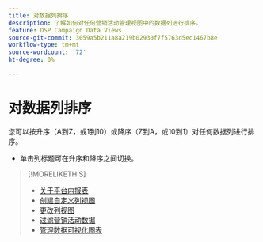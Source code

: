 ```yaml
---
title: 对数据列排序
description: 了解如何对任何营销活动管理视图中的数据列进行排序。
feature: DSP Campaign Data Views
source-git-commit: 3059a5b211a8a219b02930f7f5763d5ec1467b8e
workflow-type: tm+mt
source-wordcount: '72'
ht-degree: 0%

---
```


# 对数据列排序

您可以按升序（A到Z，或1到10）或降序（Z到A，或10到1）对任何数据列进行排序。

* 单击列标题可在升序和降序之间切换。

>[!MORELIKETHIS]
>
>* [关于平台内报表](campaign-reports-about.md)
>* [创建自定义列视图](column-view-create.md)
>* [更改列视图](column-view-change.md)
>* [过滤营销活动数据](campaign-data-filter.md)
>* [管理数据可视化图表](campaign-data-visualization-manage.md)

